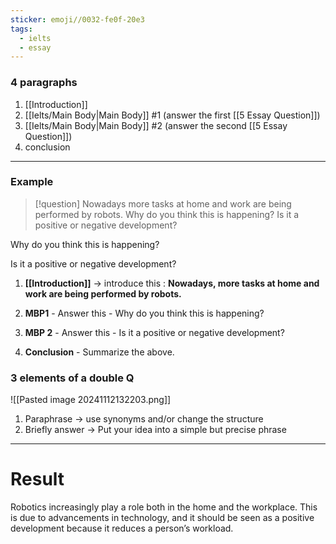 ```yaml
---
sticker: emoji//0032-fe0f-20e3
tags:
  - ielts
  - essay
---
```

### 4 paragraphs

1. [[Introduction]]
2. [[Ielts/Main Body|Main Body]] #1 (answer the first [[5 Essay Question]])
3. [[Ielts/Main Body|Main Body]] #2 (answer the second [[5 Essay Question]])
4. conclusion

---
### Example

> [!question] 
> Nowadays more tasks at home and work are being performed by robots.
> Why do you think this is happening?
> Is it a positive or negative development?

Why do you think this is happening?

Is it a positive or negative development?
1. **[[Introduction]]** → introduce this : **Nowadays, more tasks at home and work are being performed by robots.**
2. **MBP1** - Answer this - Why do you think this is happening?

3. **MBP 2** - Answer this - Is it a positive or negative development?

4. **Conclusion** - Summarize the above.
   

### 3 elements of a double Q
![[Pasted image 20241112132203.png]]

1. Paraphrase → use synonyms and/or change the structure 
2. Briefly answer → Put your idea into a simple but precise phrase
---
# Result

Robotics increasingly play a role both in the home and the workplace. This is due to advancements in technology, and it should be seen as a positive development because it reduces a person’s workload.